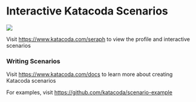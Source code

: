 # Interactive Katacoda Scenarios

[![](http://shields.katacoda.com/katacoda/seraph/count.svg)](https://www.katacoda.com/seraph "Get your profile on Katacoda.com")

Visit https://www.katacoda.com/seraph to view the profile and interactive scenarios

### Writing Scenarios
Visit https://www.katacoda.com/docs to learn more about creating Katacoda scenarios

For examples, visit https://github.com/katacoda/scenario-example
